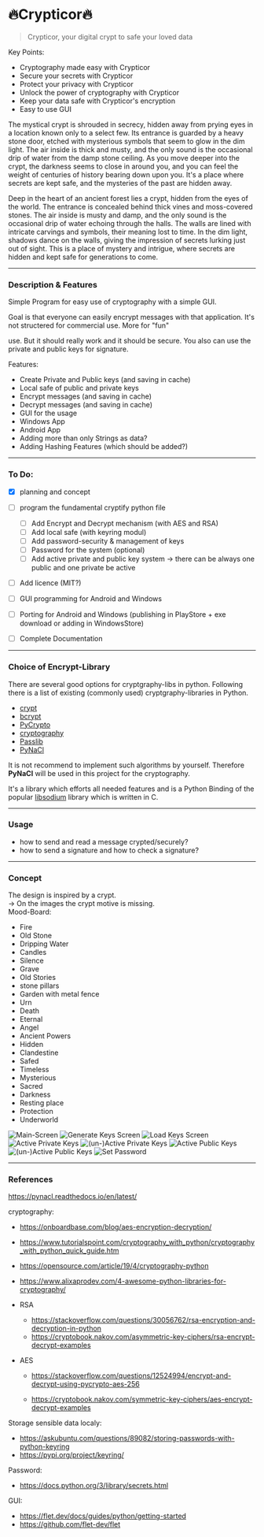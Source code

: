 # 🔥Crypticor🔥
> Crypticor, your digital crypt to safe your loved data

Key Points:
- Cryptography made easy with Crypticor
- Secure your secrets with Crypticor
- Protect your privacy with Crypticor
- Unlock the power of cryptography with Crypticor
- Keep your data safe with Crypticor's encryption
- Easy to use GUI

The mystical crypt is shrouded in secrecy, hidden away from prying eyes in a location known only to a select few. Its entrance is guarded by a heavy stone door, etched with mysterious symbols that seem to glow in the dim light. The air inside is thick and musty, and the only sound is the occasional drip of water from the damp stone ceiling. As you move deeper into the crypt, the darkness seems to close in around you, and you can feel the weight of centuries of history bearing down upon you. It's a place where secrets are kept safe, and the mysteries of the past are hidden away.

Deep in the heart of an ancient forest lies a crypt, hidden from the eyes of the world. The entrance is concealed behind thick vines and moss-covered stones. The air inside is musty and damp, and the only sound is the occasional drip of water echoing through the halls. The walls are lined with intricate carvings and symbols, their meaning lost to time. In the dim light, shadows dance on the walls, giving the impression of secrets lurking just out of sight. This is a place of mystery and intrigue, where secrets are hidden and kept safe for generations to come.

---
### Description & Features

Simple Program for easy use of cryptography with a simple GUI.

Goal is that everyone can easily encrypt messages with that application. It's not structered for commercial use. More for "fun"

 use. But it should really work and it should be secure. You also can use the private and public keys for signature.



Features: 
- Create Private and Public keys (and saving in cache)
- Local safe of public and private keys
- Encrypt messages (and saving in cache)
- Decrypt messages (and saving in cache)
- GUI for the usage
- Windows App
- Android App
- Adding more than only Strings as data? 
- Adding Hashing Features (which should be added?)



---

### To Do:

- [x] planning and concept
- [ ] program the fundamental cryptify python file
  - [ ] Add Encrypt and Decrypt mechanism (with AES and RSA)
  - [ ] Add local safe (with keyring modul)
  - [ ] Add password-security & management of keys 
  - [ ] Password for the system (optional)
  - [ ] Add active private and public key system -> there can be always one public and one private be active
- [ ] Add licence (MIT?)
- [ ] GUI programming for Android and Windows
- [ ] Porting for Android and Windows (publishing in PlayStore + exe download or adding in WindowsStore)
- [ ] Complete Documentation



---

### Choice of Encrypt-Library

There are several good options for cryptgraphy-libs in python. Following there is a list of existing (commonly used) cryptgraphy-libraries in Python. 

- [crypt](https://docs.python.org/3/library/crypt.html)
- [bcrypt](https://pypi.org/project/bcrypt/)
- [PyCrypto](https://pypi.org/project/pycrypto/)
- [cryptography](https://pypi.org/project/cryptography/)
- [Passlib](https://pypi.org/project/passlib/)
- [PyNaCl](https://pypi.org/project/PyNaCl/)



It is not recommend to implement such algorithms by yourself. Therefore **PyNaCl** will be used in this project for the cryptography.

It's a library which efforts all needed features and is a Python Binding of the popular [libsodium](https://github.com/jedisct1/libsodium) library which is written in C. 



---

### Usage

- how to send and read a message crypted/securely?
- how to send a signature and how to check a signature?


---
### Concept

The design is inspired by a crypt. <br>
-> On the images the crypt motive is missing.<br>
Mood-Board:
- Fire
- Old Stone
- Dripping Water
- Candles
- Silence
- Grave
- Old Stories
- stone pillars
- Garden with metal fence
- Urn
- Death
- Eternal
- Angel
- Ancient Powers
- Hidden
- Clandestine
- Safed
- Timeless
- Mysterious
- Sacred
- Darkness
- Resting place
- Protection
- Underworld

<div style="align:center;">
<img src="./concept/GUI-Concept-01-Start.png" alt="Main-Screen"></img>
<img src="./concept/GUI-Concept-02-Generate Keys.png" alt="Generate Keys Screen"></img>
<img src="./concept/GUI-Concept-03-Load Keys.png" alt="Load Keys Screen"></img>
<img src="./concept/GUI-Concept-04-Activation-pop-Up.png" alt="Active Private Keys"></img>
<img src="./concept/GUI-Concept-04-Activation-pop-Up - Unactive.png" alt="(un-)Active Private Keys"></img>
<img src="./concept/GUI-Concept-05-Activation-pop-Up-Public.png" alt="Active Public Keys"></img>
<img src="./concept/GUI-Concept-05-Activation-pop-Up-Public-Unactive.png" alt="(un-)Active Public Keys"></img>
<img src="./concept/GUI-Concept-06-set-password.png" alt="Set Password"></img>
</div>

---

### References



https://pynacl.readthedocs.io/en/latest/



cryptography:

- https://onboardbase.com/blog/aes-encryption-decryption/

- https://www.tutorialspoint.com/cryptography_with_python/cryptography_with_python_quick_guide.htm

- https://opensource.com/article/19/4/cryptography-python 

- https://www.alixaprodev.com/4-awesome-python-libraries-for-cryptography/

- RSA

  - https://stackoverflow.com/questions/30056762/rsa-encryption-and-decryption-in-python
  - https://cryptobook.nakov.com/asymmetric-key-ciphers/rsa-encrypt-decrypt-examples

- AES

  - https://stackoverflow.com/questions/12524994/encrypt-and-decrypt-using-pycrypto-aes-256

  - https://cryptobook.nakov.com/symmetric-key-ciphers/aes-encrypt-decrypt-examples

    

Storage sensible data localy:

- https://askubuntu.com/questions/89082/storing-passwords-with-python-keyring
- https://pypi.org/project/keyring/



Password:

- https://docs.python.org/3/library/secrets.html



GUI:

- https://flet.dev/docs/guides/python/getting-started
- https://github.com/flet-dev/flet

